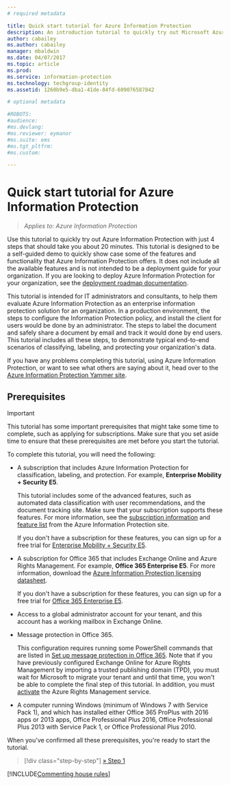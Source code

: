 ```yaml
---
# required metadata

title: Quick start tutorial for Azure Information Protection
description: An introduction tutorial to quickly try out Microsoft Azure Information Protection for your organization that should take you about 20 minutes.
author: cabailey
ms.author: cabailey
manager: mbaldwin
ms.date: 04/07/2017
ms.topic: article
ms.prod:
ms.service: information-protection
ms.technology: techgroup-identity
ms.assetid: 1260b9e5-dba1-41de-84fd-609076587842

# optional metadata

#ROBOTS:
#audience:
#ms.devlang:
#ms.reviewer: eymanor
#ms.suite: ems
#ms.tgt_pltfrm:
#ms.custom:

---
```


# Quick start tutorial for Azure Information Protection

>*Applies to: Azure Information Protection*

Use this tutorial to quickly try out Azure Information Protection with just 4 steps that should take you about 20 minutes. This tutorial is designed to be a self-guided demo to quickly show case some of the features and functionality that Azure Information Protection offers. It does not include all the available features and is not intended to be a deployment guide for your organization. If you are looking to deploy Azure Information Protection for your organization, see the [deployment roadmap documentation](../plan-design/deployment-roadmap.md).

This tutorial is intended for IT administrators and consultants, to help them evaluate Azure Information Protection as an enterprise information protection solution for an organization. In a production environment, the steps to configure the Information Protection policy, and install the client for users would be done by an administrator. The steps to label the document and safely share a document by email and track it would done by end users. This tutorial includes all these steps, to demonstrate typical end-to-end scenarios of classifying, labeling, and protecting your organization's data.

If you have any problems completing this tutorial, using Azure Information Protection, or want to see what others are saying about it, head over to the [Azure Information Protection Yammer site](https://www.yammer.com/askipteam).

## Prerequisites

> [!IMPORTANT]
> This tutorial has some important prerequisites that might take some time to complete, such as applying for subscriptions. Make sure that you set aside time to ensure that these prerequisites are met before you start the tutorial.

To complete this tutorial, you will need the following:

- A subscription that includes Azure Information Protection for classification, labeling, and protection. For example, **Enterprise Mobility + Security E5**.

    This tutorial includes some of the advanced features, such as automated data classification with user recommendations, and the document tracking site. Make sure that your subscription supports these features. For more information, see the [subscription information](https://www.microsoft.com/cloud-platform/azure-information-protection-pricing) and [feature list](https://www.microsoft.com/cloud-platform/azure-information-protection-features) from the Azure Information Protection site.

    If you don't have a subscription for these features, you can sign up for a free trial for [Enterprise Mobility + Security E5](https://portal.office.com/Signup/Signup.aspx?OfferId=87dd2714-d452-48a0-a809-d2f58c4f68b7).

- A subscription for Office 365 that includes Exchange Online and Azure Rights Management. For example, **Office 365 Enterprise E5**. For more information, download the [Azure Information Protection licensing datasheet](https://download.microsoft.com/download/E/C/F/ECF42E71-4EC0-48FF-AA00-577AC14D5B5C/Azure_Information_Protection_licensing_datasheet_EN-US.pdf).

    If you don't have a subscription for these features, you can sign up for a free trial for [Office 365 Enterprise E5](https://go.microsoft.com/fwlink/?LinkID=698279).

- Access to a global administrator account for your tenant, and this account has a working mailbox in Exchange Online.

- Message protection in Office 365.

    This configuration requires running some PowerShell commands that are listed in [Set up message protection in Office 365](https://support.office.com/article/7ff0c040-b25c-4378-9904-b1b50210d00e). Note that if you have previously configured Exchange Online for Azure Rights Management by importing a trusted publishing domain (TPD), you must wait for Microsoft to migrate your tenant and until that time, you won't be able to complete the final step of this tutorial. In addition, you must [activate](..\deploy-use\activate-service.md) the Azure Rights Management service.

- A computer running Windows (minimum of Windows 7 with Service Pack 1), and which has installed either Office 365 ProPlus with 2016 apps or 2013 apps, Office Professional Plus 2016, Office Professional Plus 2013 with Service Pack 1, or Office Professional Plus 2010.

When you've confirmed all these prerequisites, you're ready to start the tutorial.

>[!div class="step-by-step"]
[&#187; Step 1](infoprotect-tutorial-step1.md)

[!INCLUDE[Commenting house rules](../includes/houserules.md)]
